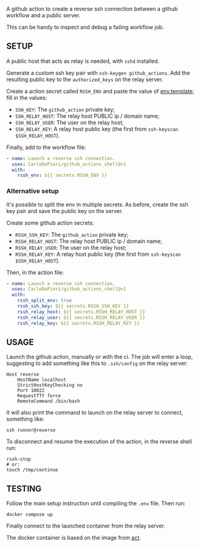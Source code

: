 A github action to create a reverse ssh connection between a github workflow and
a public server.

This can be handy to inspect and debug a failing workflow job.

## SETUP

A public host that acts as relay is needed, with `sshd` installed.

Generate a custom ssh key pair with `ssh-keygen github_actions`. Add the resulting
public key to the `authorized_keys` on the relay server.

Create a action secret called `RSSH_ENV` and paste the value of [env.template](./env.template);
fill in the values:

- `SSH_KEY`: The `github_action` private key;
- `SSH_RELAY_HOST`: The relay host PUBLIC ip / domain name;
- `SSH_RELAY_USER`: The user on the relay host;
- `SSH_RELAY_KEY`: A relay host public key (the first from `ssh-keyscan $SSH_RELAY_HOST`).

Finally, add to the workflow file:

```yaml
- name: Launch a reverse ssh connection.
  uses: CarloDePieri/github_actions_shell@v1
  with:
    rssh_env: ${{ secrets.RSSH_ENV }}
```

### Alternative setup

It's possible to split the env in multiple secrets. As before, create the ssh key
pair and save the public key on the server.

Create some github action secrets:

- `RSSH_SSH_KEY`: The `github_action` private key;
- `RSSH_RELAY_HOST`: The relay host PUBLIC ip / domain name;
- `RSSH_RELAY_USER`: The user on the relay host;
- `RSSH_RELAY_KEY`: A relay host public key (the first from `ssh-keyscan $SSH_RELAY_HOST`).

Then, in the action file:

```yaml
- name: Launch a reverse ssh connection.
  uses: CarloDePieri/github_actions_shell@v1
  with:
    rssh_split_env: true
    rssh_ssh_key: ${{ secrets.RSSH_SSH_KEY }}
    rssh_relay_host: ${{ secrets.RSSH_RELAY_HOST }}
    rssh_relay_user: ${{ secrets.RSSH_RELAY_USER }}
    rssh_relay_key: ${{ secrets.RSSH_RELAY_KEY }}
```

## USAGE

Launch the github action, manually or with the ci. The job will enter a loop, suggesting
to add something like this to `.ssh/config` on the relay server:

```config
Host reverse
    HostName localhost
    StrictHostKeyChecking no
    Port 10022
    RequestTTY force
    RemoteCommand /bin/bash
```

It will also print the command to launch on the relay server to connect, something
like:

```shell
ssh runner@reverse
```

To disconnect and resume the execution of the action, in the reverse shell run:

```shell
rssh-stop
# or:
touch /tmp/continue
```

## TESTING

Follow the main setup instruction until compiling the `.env` file. Then run:

```shell
docker compose up
```

Finally connect to the launched container from the relay server.

The docker container is based on the image from [act](https://github.com/nektos/act).
